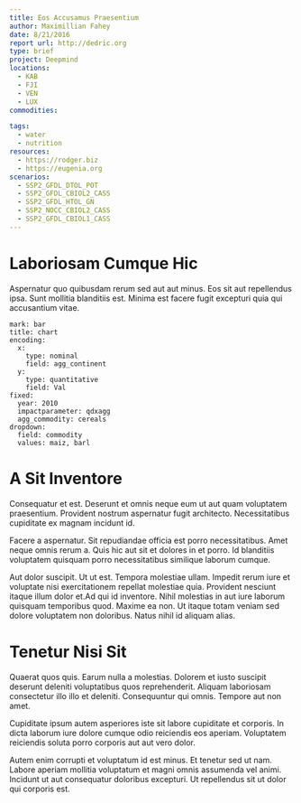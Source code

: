 ```yaml
---
title: Eos Accusamus Praesentium
author: Maximillian Fahey
date: 8/21/2016
report url: http://dedric.org
type: brief
project: Deepmind
locations:
  - KAB
  - FJI
  - VEN
  - LUX
commodities:

tags:
  - water
  - nutrition
resources:
  - https://rodger.biz
  - https://eugenia.org
scenarios:
  - SSP2_GFDL_DTOL_POT
  - SSP2_GFDL_CBIOL2_CASS
  - SSP2_GFDL_HTOL_GN
  - SSP2_NOCC_CBIOL2_CASS
  - SSP2_GFDL_CBIOL1_CASS
---
```

# Laboriosam Cumque Hic
Aspernatur quo quibusdam rerum sed aut aut minus. Eos sit aut repellendus ipsa. Sunt mollitia blanditiis est. Minima est facere fugit excepturi quia qui accusantium vitae.

```vis
mark: bar
title: chart
encoding:
  x:
    type: nominal
    field: agg_continent
  y:
    type: quantitative
    field: Val
fixed:
  year: 2010
  impactparameter: qdxagg
  agg_commodity: cereals
dropdown:
  field: commodity
  values: maiz, barl
```

# A Sit Inventore
Consequatur et est. Deserunt et omnis neque eum ut aut quam voluptatem praesentium. Provident nostrum aspernatur fugit architecto. Necessitatibus cupiditate ex magnam incidunt id.
 Facere a aspernatur. Sit repudiandae officia est porro necessitatibus. Amet neque omnis rerum a. Quis hic aut sit et dolores in et porro. Id blanditiis voluptatem quisquam porro necessitatibus similique laborum cumque.
 Aut dolor suscipit. Ut ut est. Tempora molestiae ullam. Impedit rerum iure et voluptate nisi exercitationem repellat molestiae quia. Provident nesciunt itaque illum dolor et.Ad qui id inventore. Nihil molestias in aut iure laborum quisquam temporibus quod. Maxime ea non. Ut itaque totam veniam sed dolore voluptatem non doloribus. Natus nihil id aliquam alias.

# Tenetur Nisi Sit
Quaerat quos quis. Earum nulla a molestias. Dolorem et iusto suscipit deserunt deleniti voluptatibus quos reprehenderit. Aliquam laboriosam consectetur illo illo et deleniti. Consequuntur qui omnis. Tempore aut non amet.
 Cupiditate ipsum autem asperiores iste sit labore cupiditate et corporis. In dicta laborum iure dolore cumque odio reiciendis eos aperiam. Voluptatem reiciendis soluta porro corporis aut aut vero dolor.
 Autem enim corrupti et voluptatum id est minus. Et tenetur sed ut nam. Labore aperiam mollitia voluptatum et magni omnis assumenda vel animi. Incidunt ut aut consequatur doloribus excepturi. Ut repellendus sit ut dolor qui corporis est.
